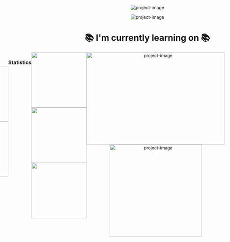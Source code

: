 <p align="center"><img src="https://capsule-render.vercel.app/api?type=waving&height=300&color=gradient&text=👑%20ABOUT%20ME%20👑&textBg=false&fontSize=80&desc=Muhamad%20Nurfadli&descAlign=50&descAlignY=66&descSize=25" alt="project-image"></p>
<p align="center"><img src="https://i.giphy.com/PUyO4KmKWX5D2MzH3w.webp" alt="project-image"></p>

<h1 align="center" id="title">📚 I'm currently learning on 📚</h1>
<div style="display: flex; justify-content: flex-end;">
  <div style="text-align: end;">
      <div style="text-align: left;">
    <img source media="(prefers-color-scheme: dark)" src="https://user-images.githubusercontent.com/74038190/213760697-1dc03683-ba49-44f2-985e-95fd5ec22d3f.gif" alt="project-image" width="450" height="300" align="left">
<picture>
  <source media="(prefers-color-scheme: dark)" srcset="https://user-images.githubusercontent.com/74038190/213760697-1dc03683-ba49-44f2-985e-95fd5ec22d3f.gif">
  <source media="(prefers-color-scheme: light)" srcset="https://user-images.githubusercontent.com/74038190/213760697-1dc03683-ba49-44f2-985e-95fd5ec22d3f.gif">
  <img alt="Hashnode logo" src="https://user-images.githubusercontent.com/71297412/178180441-59f1644e-2ab6-4bf0-866f-2c77b2a63433.png" height="25">
</picture>
        
<h3 align="end" id="title">Android Software Development 📱</h3> 
<h3 align="end" id="title">Windows Software Development 🖥️</h3>
<h3 align="end" id="title">(✨a sprinkle of✨) Adobe Premiere Pro & Photoshop 📷🎬</h3>  
  </div>
</div>

<br>
<br>
<br>
<br>
<br>
<br>
<br>
<br>
<br>

<div align="start">
      <h1 align="center" id="title">⚡ Little Facts ⚡</h1>
  <div style="text-align: left;">
    <img src="https://github.com/OcatZ0/OcatZ0/raw/main/asd.gif" width="426" height="240" align="right">
        
**⭐ My name is Muhamad Nurfadli 🤓**

**⭐ I'm from Indonesia 🇮🇩 🇮🇩</h3>**

**⭐ I'm currently studying at SMKN 1 Batam 🏫**

**⭐ Hearts of Iron 4 Player 🎖️**

**⭐ Anime watcher ⛩️**

  </div>
</div>

<br>
<br>
<br>
<br>

<h1 align="center" id="title">Contact Me</h1>
<div align="center">
  
  [![Instagram - fadli_ocatz](https://img.shields.io/static/v1?label=Instagram&message=fadli_ocatz&color=E1306C&style=for-the-badge&logo=instagram)](https://www.instagram.com/fadli_ocatz/)
  ![Discord - ocatz](https://img.shields.io/badge/Discord-ocatz-5865F2?style=for-the-badge&logo=instagram&logoColor=5865F2)
  ![Whatsapp - null (just tryin to fill this line bruv)](https://img.shields.io/badge/Whatsapp-null_(just_tryin_to_fill_this_line_bruv)-25D366?style=for-the-badge&logo=whatsapp&logoColor=25D366)
  
</div>

<br>

<h1 align="center" id="title">💻 Tech Stack 💻</h1>

<div align="center">
  
  ![C#](https://img.shields.io/badge/c%23-%23239120.svg?style=for-the-badge&logo=csharp&logoColor=white)
  ![Kotlin](https://img.shields.io/badge/kotlin-%237F52FF.svg?style=for-the-badge&logo=kotlin&logoColor=white)
  ![.Net](https://img.shields.io/badge/.NET-5C2D91?style=for-the-badge&logo=.net&logoColor=white)
  ![MicrosoftSQLServer](https://img.shields.io/badge/Microsoft%20SQL%20Server-CC2927?style=for-the-badge&logo=microsoft%20sql%20server&logoColor=white)
  ![Adobe Photoshop](https://img.shields.io/badge/adobe%20photoshop-%2331A8FF.svg?style=for-the-badge&logo=adobe%20photoshop&logoColor=white)
  ![Adobe Premiere Pro](https://img.shields.io/badge/Adobe%20Premiere%20Pro-9999FF.svg?style=for-the-badge&logo=Adobe%20Premiere%20Pro&logoColor=white)
  
</div>

<br>

<h1 align="center" id="title">📊 GitHub Stats 📊</h1>
<div align="center">
  <p align="center"> <a href="https://github.com/ryo-ma/github-profile-trophy"><img src="https://github-profile-trophy.vercel.app/?username=OcatZ0&theme=default" alt="OcatZ0" /></a> </p>
  <img align="center" height="180em" src="https://github-readme-stats.vercel.app/api?username=OcatZ0&show_icons=true&locale=en&theme=transparent" alt="OcatZ0" />
  <img align="center" height="180em" src="https://github-readme-streak-stats.herokuapp.com/?user=OcatZ0&theme=" alt="OcatZ0" />
</div>


<h3 align="center">Statistics</h3>
<div align="center">
<a href="https://github.com/OcatZ0">
<img align="center" src="http://github-profile-summary-cards.vercel.app/api/cards/stats?username=OcatZ0&theme=github" height="180em" />
<img align="center" src="http://github-profile-summary-cards.vercel.app/api/cards/productive-time?username=OcatZ0&theme=github" height="180em" />
<img align="center" src="http://github-profile-summary-cards.vercel.app/api/cards/profile-details?username=OcatZ0&theme=github" height="180em" />
</div>

<div align="center">
  
  <img src="https://i.pinimg.com/originals/04/4d/12/044d12b83f0f1aa1012563a4701b0531.gif" alt="project-image" width="450" height="300">
  <img src="https://c.tenor.com/wAf24FIqeL4AAAAC/tenor.gif" alt="project-image" width="300" height="300">
  
</div>
